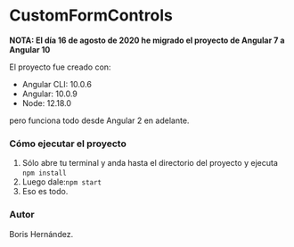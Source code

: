 # CustomFormControls

**NOTA: El día 16 de agosto de 2020 he migrado el proyecto de Angular 7 a Angular 10**

El proyecto fue creado con:
- Angular CLI: 10.0.6
- Angular: 10.0.9
- Node: 12.18.0

pero funciona todo desde Angular 2 en adelante.

### Cómo ejecutar el proyecto
1. Sólo abre tu terminal y anda hasta el directorio del proyecto y ejecuta `npm install`
2. Luego dale:`npm start`
3. Eso es todo.

### Autor
Boris Hernández.

